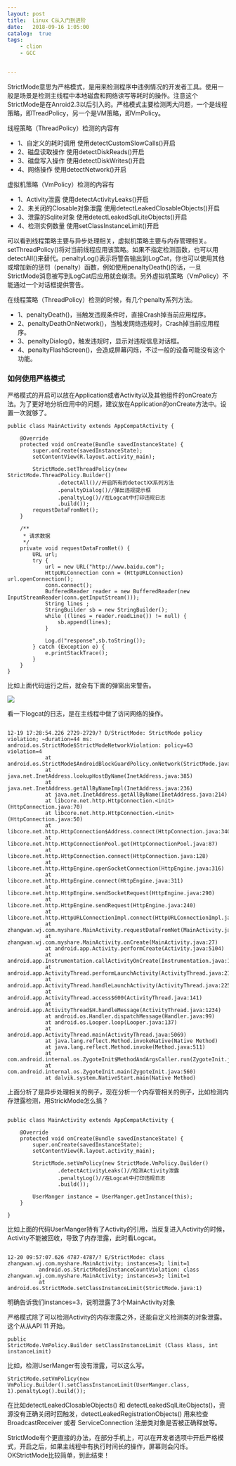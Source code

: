 ```yaml
---
layout: post
title:  Linux C从入门到进阶
date:   2018-09-16 1:05:00
catalog:  true
tags:
    - clion
    - GCC     
       

---
```


StrictMode意思为严格模式，是用来检测程序中违例情况的开发者工具。使用一般是场景是检测主线程中本地磁盘和网络读写等耗时的操作。注意这个StrictMode是在Anroid2.3以后引入的。严格模式主要检测两大问题，一个是线程策略，即TreadPolicy，另一个是VM策略，即VmPolicy。

线程策略（ThreadPolicy）检测的内容有

- 1、自定义的耗时调用 使用detectCustomSlowCalls()开启
- 2、磁盘读取操作 使用detectDiskReads()开启
- 3、磁盘写入操作 使用detectDiskWrites()开启
- 4、网络操作 使用detectNetwork()开启

虚拟机策略（VmPolicy）检测的内容有

- 1、Activity泄露 使用detectActivityLeaks()开启
- 2、未关闭的Closable对象泄露 使用detectLeakedClosableObjects()开启
- 3、泄露的Sqlite对象 使用detectLeakedSqlLiteObjects()开启
- 4、检测实例数量 使用setClassInstanceLimit()开启

可以看到线程策略主要与异步处理相关，虚拟机策略主要与内存管理相关。setThreadPolicy()将对当前线程应用该策略。如果不指定检测函数，也可以用detectAll()来替代。penaltyLog()表示将警告输出到LogCat，你也可以使用其他或增加新的惩罚（penalty）函数，例如使用penaltyDeath()的话，一旦StrictMode消息被写到LogCat后应用就会崩溃。另外虚拟机策略（VmPolicy）不能通过一个对话框提供警告。

在线程策略（ThreadPolicy）检测的时候，有几个penalty系列方法。

- 1、penaltyDeath()，当触发违规条件时，直接Crash掉当前应用程序。
- 2、penaltyDeathOnNetwork()，当触发网络违规时，Crash掉当前应用程序。
- 3、penaltyDialog()，触发违规时，显示对违规信息对话框。
- 4、penaltyFlashScreen()，会造成屏幕闪烁，不过一般的设备可能没有这个功能。

### 如何使用严格模式

严格模式的开启可以放在Application或者Activity以及其他组件的onCreate方法。为了更好地分析应用中的问题，建议放在Application的onCreate方法中。设置一次就够了。

```
public class MainActivity extends AppCompatActivity {

    @Override
    protected void onCreate(Bundle savedInstanceState) {
        super.onCreate(savedInstanceState);
        setContentView(R.layout.activity_main);

        StrictMode.setThreadPolicy(new StrictMode.ThreadPolicy.Builder()
                .detectAll()//开启所有的detectXX系列方法
                .penaltyDialog()//弹出违规提示框
                .penaltyLog()//在Logcat中打印违规日志
                .build());
        requestDataFromNet();
    }

    /**
     * 请求数据
     */
    private void requestDataFromNet() {
        URL url;
        try {
            url = new URL("http://www.baidu.com");
            HttpURLConnection conn = (HttpURLConnection) url.openConnection();
            conn.connect();
            BufferedReader reader = new BufferedReader(new InputStreamReader(conn.getInputStream()));
            String lines ;
            StringBuilder sb = new StringBuilder();
            while ((lines = reader.readLine()) != null) {
                sb.append(lines);
            }

            Log.d("response",sb.toString());
        } catch (Exception e) {
            e.printStackTrace();
        }
    }
}
```
比如上面代码运行之后，就会有下面的弹窗出来警告。 

![](http://upload-images.jianshu.io/upload_images/1836169-d7ffd154f4648877.png?imageMogr2/auto-orient/strip%7CimageView2/2/w/1240)

看一下logcat的日志，是在主线程中做了访问网络的操作。

```

12-19 17:28:54.226 2729-2729/? D/StrictMode: StrictMode policy violation; ~duration=44 ms: android.os.StrictMode$StrictModeNetworkViolation: policy=63 violation=4
            at android.os.StrictMode$AndroidBlockGuardPolicy.onNetwork(StrictMode.java:1123)
            at java.net.InetAddress.lookupHostByName(InetAddress.java:385)
            at java.net.InetAddress.getAllByNameImpl(InetAddress.java:236)
            at java.net.InetAddress.getAllByName(InetAddress.java:214)
            at libcore.net.http.HttpConnection.<init>(HttpConnection.java:70)
            at libcore.net.http.HttpConnection.<init>(HttpConnection.java:50)
            at libcore.net.http.HttpConnection$Address.connect(HttpConnection.java:340)
            at libcore.net.http.HttpConnectionPool.get(HttpConnectionPool.java:87)
            at libcore.net.http.HttpConnection.connect(HttpConnection.java:128)
            at libcore.net.http.HttpEngine.openSocketConnection(HttpEngine.java:316)
            at libcore.net.http.HttpEngine.connect(HttpEngine.java:311)
            at libcore.net.http.HttpEngine.sendSocketRequest(HttpEngine.java:290)
            at libcore.net.http.HttpEngine.sendRequest(HttpEngine.java:240)
            at libcore.net.http.HttpURLConnectionImpl.connect(HttpURLConnectionImpl.java:81)
            at zhangwan.wj.com.myshare.MainActivity.requestDataFromNet(MainActivity.java:35)
            at zhangwan.wj.com.myshare.MainActivity.onCreate(MainActivity.java:27)
            at android.app.Activity.performCreate(Activity.java:5104)
            at android.app.Instrumentation.callActivityOnCreate(Instrumentation.java:1092)
            at android.app.ActivityThread.performLaunchActivity(ActivityThread.java:2148)
            at android.app.ActivityThread.handleLaunchActivity(ActivityThread.java:2254)
            at android.app.ActivityThread.access$600(ActivityThread.java:141)
            at android.app.ActivityThread$H.handleMessage(ActivityThread.java:1234)
            at android.os.Handler.dispatchMessage(Handler.java:99)
            at android.os.Looper.loop(Looper.java:137)
            at android.app.ActivityThread.main(ActivityThread.java:5069)
            at java.lang.reflect.Method.invokeNative(Native Method)
            at java.lang.reflect.Method.invoke(Method.java:511)
            at com.android.internal.os.ZygoteInit$MethodAndArgsCaller.run(ZygoteInit.java:793)
            at com.android.internal.os.ZygoteInit.main(ZygoteInit.java:560)
            at dalvik.system.NativeStart.main(Native Method)
```

上面分析了是异步处理相关的例子，现在分析一个内存管相关的例子，比如检测内存泄露检测，用StrickMode怎么搞？

```

public class MainActivity extends AppCompatActivity {

    @Override
    protected void onCreate(Bundle savedInstanceState) {
        super.onCreate(savedInstanceState);
        setContentView(R.layout.activity_main);

        StrictMode.setVmPolicy(new StrictMode.VmPolicy.Builder()
                .detectActivityLeaks()//检测Activity泄露
                .penaltyLog()//在Logcat中打印违规日志
                .build());

        UserManger instance = UserManger.getInstance(this);
    }

}
```

比如上面的代码UserManger持有了Activity的引用，当反复进入Activity的时候，Activity不能被回收，导致了内存泄露，此时看Logcat。

```

12-20 09:57:07.626 4787-4787/? E/StrictMode: class zhangwan.wj.com.myshare.MainActivity; instances=3; limit=1
          android.os.StrictMode$InstanceCountViolation: class zhangwan.wj.com.myshare.MainActivity; instances=3; limit=1
          at android.os.StrictMode.setClassInstanceLimit(StrictMode.java:1)
```
明确告诉我们instances=3，说明泄露了3个MainActivity对象

严格模式除了可以检测Activity的内存泄露之外，还能自定义检测类的对象泄露。这个从从API 11 开始。

```
public
StrictMode.VmPolicy.Builder setClassInstanceLimit (Class klass, int instanceLimit)

```
比如，检测UserManger有没有泄露，可以这么写。

```
StrictMode.setVmPolicy(new VmPolicy.Builder().setClassInstanceLimit(UserManger.class, 1).penaltyLog().build());

```

在比如detectLeakedClosableObjects() 和 detectLeakedSqlLiteObjects()，资源没有正确关闭时回触发，detectLeakedRegistrationObjects() 用来检查 BroadcastReceiver 或者 ServiceConnection 注册类对象是否被正确释放等。

StrictMode有个更直接的办法，在部分手机上，可以在开发者选项中开启严格模式，开启之后，如果主线程中有执行时间长的操作，屏幕则会闪烁。OKStrictMode比较简单，到此结束！


